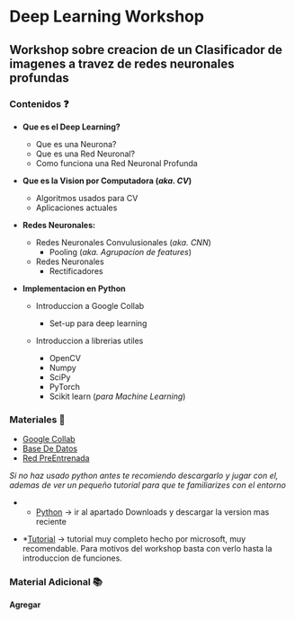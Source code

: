 # Deep Learning Workshop
## Workshop sobre creacion de un Clasificador de imagenes a travez de redes neuronales profundas

### Contenidos :question:

* **Que es el Deep Learning?**
    * Que es una Neurona?
    * Que es una Red Neuronal?
    * Como funciona una Red Neuronal Profunda

* **Que es la Vision por Computadora (*aka. CV*)**
    * Algoritmos usados para CV
    * Aplicaciones actuales

* **Redes Neuronales:**
    * Redes Neuronales Convulusionales (*aka. CNN*)
        * Pooling (*aka. Agrupacion de features*)
    * Redes Neuronales
        * Rectificadores

* **Implementacion en Python**

    * Introduccion a Google Collab
        * Set-up para deep learning

    * Introduccion a librerias utiles
        * OpenCV
        * Numpy
        * SciPy
        * PyTorch
        * Scikit learn (*para Machine Learning*)

### Materiales :school_satchel:

* [Google Collab](https://colab.research.google.com/)
* [Base De Datos]()
* [Red PreEntrenada]()

*Si no haz usado python antes te recomiendo descargarlo y jugar con el, ademas de ver un pequeño tutorial para que te familiarizes con el entorno*

* * [Python](https://www.python.org/) -> ir al apartado Downloads y descargar la version mas reciente

* *[Tutorial](https://www.youtube.com/playlist?list=PLlrxD0HtieHhS8VzuMCfQD4uJ9yne1mE6) -> tutorial muy completo hecho por microsoft, muy recomendable. Para motivos del workshop basta con verlo hasta la introduccion de funciones.

### Material Adicional :books:

**Agregar**
